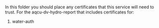 In this folder you should place any certificates that this service will need to trust. For the aqcu-dv-hydro-report that includes certificates for:

1. water-auth
